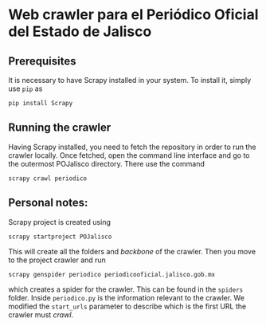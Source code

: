 # Web crawler para el Periódico Oficial del Estado de Jalisco

## Prerequisites

It is necessary to have Scrapy installed in your system. To install it, simply use `pip` as

```
pip install Scrapy
```

## Running the crawler

Having Scrapy installed, you need to fetch the repository in order to run the crawler locally. Once fetched, open the command line interface and go to the outermost POJalisco directory. There use the command

```
scrapy crawl periodico
```



## Personal notes:

Scrapy project is created using

```
scrapy startproject POJalisco
```

This will create all the folders and _backbone_ of the crawler. Then you move to the project crawler and run

```
scrapy genspider periodico periodicooficial.jalisco.gob.mx
```

which creates a spider for the crawler. This can be found in the `spiders` folder. Inside `periodico.py` is the information relevant to the crawler. We modified the `start_urls` parameter to describe which is the first URL the crawler must _crawl_.
